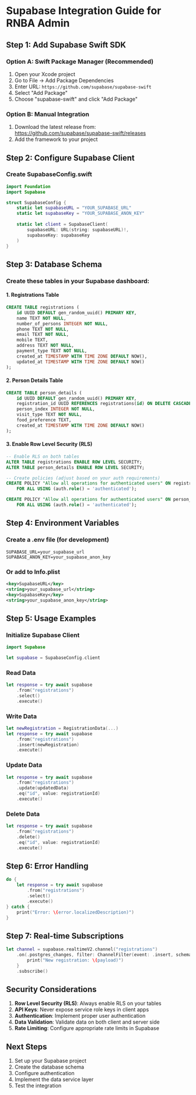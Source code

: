 # Supabase Integration Guide for RNBA Admin

## Step 1: Add Supabase Swift SDK

### Option A: Swift Package Manager (Recommended)
1. Open your Xcode project
2. Go to File → Add Package Dependencies
3. Enter URL: `https://github.com/supabase/supabase-swift`
4. Select "Add Package"
5. Choose "supabase-swift" and click "Add Package"

### Option B: Manual Integration
1. Download the latest release from: https://github.com/supabase/supabase-swift/releases
2. Add the framework to your project

## Step 2: Configure Supabase Client

### Create SupabaseConfig.swift
```swift
import Foundation
import Supabase

struct SupabaseConfig {
    static let supabaseURL = "YOUR_SUPABASE_URL"
    static let supabaseKey = "YOUR_SUPABASE_ANON_KEY"
    
    static let client = SupabaseClient(
        supabaseURL: URL(string: supabaseURL)!,
        supabaseKey: supabaseKey
    )
}
```

## Step 3: Database Schema

### Create these tables in your Supabase dashboard:

#### 1. Registrations Table
```sql
CREATE TABLE registrations (
    id UUID DEFAULT gen_random_uuid() PRIMARY KEY,
    name TEXT NOT NULL,
    number_of_persons INTEGER NOT NULL,
    phone TEXT NOT NULL,
    email TEXT NOT NULL,
    mobile TEXT,
    address TEXT NOT NULL,
    payment_type TEXT NOT NULL,
    created_at TIMESTAMP WITH TIME ZONE DEFAULT NOW(),
    updated_at TIMESTAMP WITH TIME ZONE DEFAULT NOW()
);
```

#### 2. Person Details Table
```sql
CREATE TABLE person_details (
    id UUID DEFAULT gen_random_uuid() PRIMARY KEY,
    registration_id UUID REFERENCES registrations(id) ON DELETE CASCADE,
    person_index INTEGER NOT NULL,
    visit_type TEXT NOT NULL,
    food_preference TEXT,
    created_at TIMESTAMP WITH TIME ZONE DEFAULT NOW()
);
```

#### 3. Enable Row Level Security (RLS)
```sql
-- Enable RLS on both tables
ALTER TABLE registrations ENABLE ROW LEVEL SECURITY;
ALTER TABLE person_details ENABLE ROW LEVEL SECURITY;

-- Create policies (adjust based on your auth requirements)
CREATE POLICY "Allow all operations for authenticated users" ON registrations
    FOR ALL USING (auth.role() = 'authenticated');

CREATE POLICY "Allow all operations for authenticated users" ON person_details
    FOR ALL USING (auth.role() = 'authenticated');
```

## Step 4: Environment Variables

### Create a .env file (for development)
```
SUPABASE_URL=your_supabase_url
SUPABASE_ANON_KEY=your_supabase_anon_key
```

### Or add to Info.plist
```xml
<key>SupabaseURL</key>
<string>your_supabase_url</string>
<key>SupabaseKey</key>
<string>your_supabase_anon_key</string>
```

## Step 5: Usage Examples

### Initialize Supabase Client
```swift
import Supabase

let supabase = SupabaseConfig.client
```

### Read Data
```swift
let response = try await supabase
    .from("registrations")
    .select()
    .execute()
```

### Write Data
```swift
let newRegistration = RegistrationData(...)
let response = try await supabase
    .from("registrations")
    .insert(newRegistration)
    .execute()
```

### Update Data
```swift
let response = try await supabase
    .from("registrations")
    .update(updatedData)
    .eq("id", value: registrationId)
    .execute()
```

### Delete Data
```swift
let response = try await supabase
    .from("registrations")
    .delete()
    .eq("id", value: registrationId)
    .execute()
```

## Step 6: Error Handling

```swift
do {
    let response = try await supabase
        .from("registrations")
        .select()
        .execute()
} catch {
    print("Error: \(error.localizedDescription)")
}
```

## Step 7: Real-time Subscriptions

```swift
let channel = supabase.realtimeV2.channel("registrations")
    .on(.postgres_changes, filter: ChannelFilter(event: .insert, schema: "public", table: "registrations")) { payload in
        print("New registration: \(payload)")
    }
    .subscribe()
```

## Security Considerations

1. **Row Level Security (RLS)**: Always enable RLS on your tables
2. **API Keys**: Never expose service role keys in client apps
3. **Authentication**: Implement proper user authentication
4. **Data Validation**: Validate data on both client and server side
5. **Rate Limiting**: Configure appropriate rate limits in Supabase

## Next Steps

1. Set up your Supabase project
2. Create the database schema
3. Configure authentication
4. Implement the data service layer
5. Test the integration
